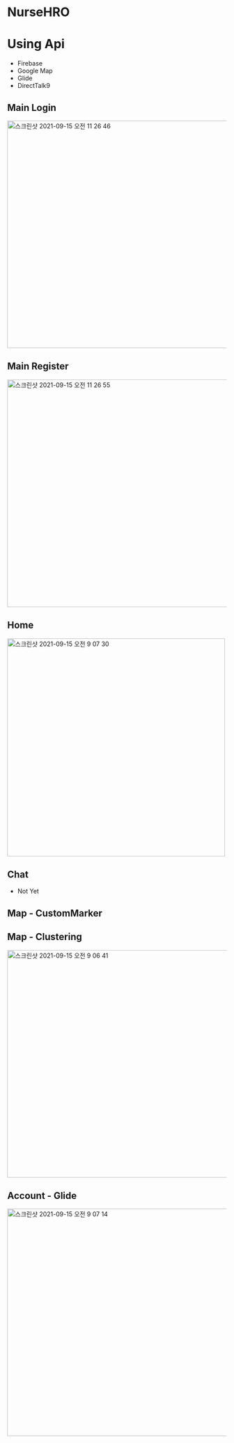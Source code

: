 # NurseHRO

# Using Api
* Firebase
* Google Map
* Glide
* DirectTalk9

## Main Login
<img width="522" alt="스크린샷 2021-09-15 오전 11 26 46" src="https://user-images.githubusercontent.com/54926396/133360340-ec350cde-e3cb-4c56-90b7-04568306987e.png">

## Main Register
<img width="522" alt="스크린샷 2021-09-15 오전 11 26 55" src="https://user-images.githubusercontent.com/54926396/133360383-ab7fec6b-8ad4-40ef-a1f2-a408672ff64b.png">

## Home
<img width="500" alt="스크린샷 2021-09-15 오전 9 07 30" src="https://user-images.githubusercontent.com/54926396/133359640-0d9e883f-07c9-4f72-8f3e-c39a457269b9.png">

## Chat
* Not Yet

## Map - CustomMarker

## Map - Clustering
<img width="522" alt="스크린샷 2021-09-15 오전 9 06 41" src="https://user-images.githubusercontent.com/54926396/133359471-a39d856e-962b-4be0-b794-a0533f580cd0.png">

## Account - Glide
<img width="522" alt="스크린샷 2021-09-15 오전 9 07 14" src="https://user-images.githubusercontent.com/54926396/133359749-32fefe0a-060d-464d-ac08-61b036cf201e.png">
